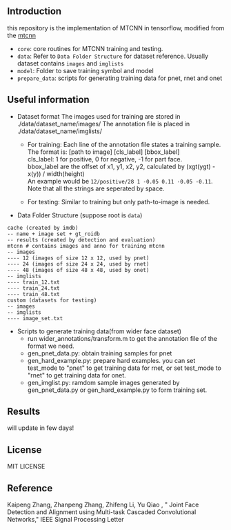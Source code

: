 ## Introduction
this repository is the implementation of MTCNN in tensorflow, modified from the [mtcnn](https://github.com/Seanlinx/mtcnn)
* `core`: core routines for MTCNN training and testing.
* `data`: Refer to `Data Folder Structure` for dataset reference. Usually dataset contains `images` and `imglists` 
* `model`: Folder to save training symbol and model
* `prepare_data`: scripts for generating training data for pnet, rnet and onet 

## Useful information

* Dataset format
The images used for training are stored in ./data/dataset_name/images/ 
The annotation file is placed in ./data/dataset_name/imglists/

    * For training:
    Each line of the annotation file states a training sample.  
    The format is:
    [path to image] [cls_label] [bbox_label]  
    cls_label: 1 for positive, 0 for negative, -1 for part face.  
    bbox_label are the offset of x1, y1, x2, y2, calculated by (xgt(ygt) - x(y)) / width(height)  
    An example would be `12/positive/28 1 -0.05 0.11 -0.05 -0.11`.  
    Note that all the strings are seperated by space.

    * For testing:
    Similar to training but only path-to-image is needed. 

* Data Folder Structure (suppose root is `data`)
```
cache (created by imdb)
-- name + image set + gt_roidb
-- results (created by detection and evaluation)
mtcnn # contains images and anno for training mtcnn
-- images
---- 12 (images of size 12 x 12, used by pnet)
---- 24 (images of size 24 x 24, used by rnet)
---- 48 (images of size 48 x 48, used by onet)
-- imglists 
---- train_12.txt
---- train_24.txt
---- train_48.txt
custom (datasets for testing) 
-- images
-- imglists
---- image_set.txt
```

* Scripts to generate training data(from wider face dataset)
    * run wider_annotations/transform.m to get the annotation file of the format we need.
    * gen_pnet_data.py: obtain training samples for pnet
    * gen_hard_example.py: prepare hard examples. 
	you can set test_mode to "pnet" to get training data for rnet,
	or set test_mode to "rnet" to get training data for onet.
    * gen_imglist.py: ramdom sample images generated by gen_pnet_data.py or gen_hard_example.py to form training set.

## Results

will update in few days!
    
## License
MIT LICENSE

## Reference
Kaipeng Zhang, Zhanpeng Zhang, Zhifeng Li, Yu Qiao , " Joint Face Detection and Alignment using Multi-task Cascaded Convolutional Networks," IEEE Signal Processing Letter







 
